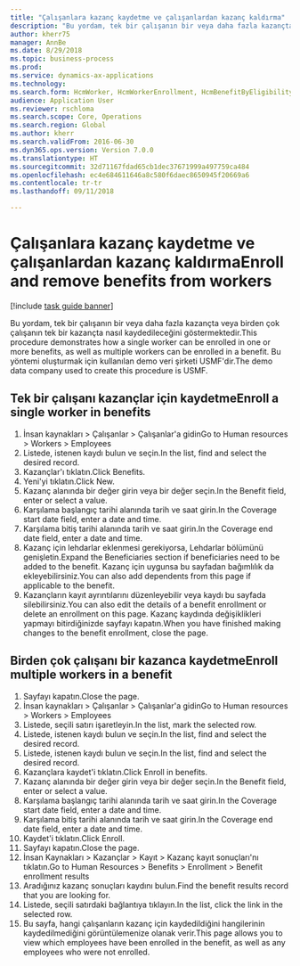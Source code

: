 ```yaml
--- 
title: "Çalışanlara kazanç kaydetme ve çalışanlardan kazanç kaldırma"
description: "Bu yordam, tek bir çalışanın bir veya daha fazla kazançta veya birden çok çalışanın tek bir kazançta nasıl kaydedileceğini göstermektedir."
author: kherr75
manager: AnnBe
ms.date: 8/29/2018
ms.topic: business-process
ms.prod: 
ms.service: dynamics-ax-applications
ms.technology: 
ms.search.form: HcmWorker, HcmWorkerEnrollment, HcmBenefitByEligibilityLookup, HcmMassBenefitEnrollment, HcmBenefitLookup, HcmMassBenefitEnrollmentResults
audience: Application User
ms.reviewer: rschloma
ms.search.scope: Core, Operations
ms.search.region: Global
ms.author: kherr
ms.search.validFrom: 2016-06-30
ms.dyn365.ops.version: Version 7.0.0
ms.translationtype: HT
ms.sourcegitcommit: 32d71167fdad65cb1dec37671999a497759ca484
ms.openlocfilehash: ec4e684611646a8c580f6daec8650945f20669a6
ms.contentlocale: tr-tr
ms.lasthandoff: 09/11/2018

---
```

# <a name="enroll-and-remove-benefits-from-workers"></a><span data-ttu-id="b348c-103">Çalışanlara kazanç kaydetme ve çalışanlardan kazanç kaldırma</span><span class="sxs-lookup"><span data-stu-id="b348c-103">Enroll and remove benefits from workers</span></span>

[!include [task guide banner](../../includes/task-guide-banner.md)]

<span data-ttu-id="b348c-104">Bu yordam, tek bir çalışanın bir veya daha fazla kazançta veya birden çok çalışanın tek bir kazançta nasıl kaydedileceğini göstermektedir.</span><span class="sxs-lookup"><span data-stu-id="b348c-104">This procedure demonstrates how a single worker can be enrolled in one or more benefits, as well as multiple workers can be enrolled in a benefit.</span></span> <span data-ttu-id="b348c-105">Bu yöntemi oluşturmak için kullanılan demo veri şirketi USMF'dir.</span><span class="sxs-lookup"><span data-stu-id="b348c-105">The demo data company used to create this procedure is USMF.</span></span>


## <a name="enroll-a-single-worker-in-benefits"></a><span data-ttu-id="b348c-106">Tek bir çalışanı kazançlar için kaydetme</span><span class="sxs-lookup"><span data-stu-id="b348c-106">Enroll a single worker in benefits</span></span>
1. <span data-ttu-id="b348c-107">İnsan kaynakları > Çalışanlar > Çalışanlar'a gidin</span><span class="sxs-lookup"><span data-stu-id="b348c-107">Go to Human resources > Workers > Employees</span></span>
2. <span data-ttu-id="b348c-108">Listede, istenen kaydı bulun ve seçin.</span><span class="sxs-lookup"><span data-stu-id="b348c-108">In the list, find and select the desired record.</span></span>
3. <span data-ttu-id="b348c-109">Kazançlar'ı tıklatın.</span><span class="sxs-lookup"><span data-stu-id="b348c-109">Click Benefits.</span></span>
4. <span data-ttu-id="b348c-110">Yeni'yi tıklatın.</span><span class="sxs-lookup"><span data-stu-id="b348c-110">Click New.</span></span>
5. <span data-ttu-id="b348c-111">Kazanç alanında bir değer girin veya bir değer seçin.</span><span class="sxs-lookup"><span data-stu-id="b348c-111">In the Benefit field, enter or select a value.</span></span>
6. <span data-ttu-id="b348c-112">Karşılama başlangıç tarihi alanında tarih ve saat girin.</span><span class="sxs-lookup"><span data-stu-id="b348c-112">In the Coverage start date field, enter a date and time.</span></span>
7. <span data-ttu-id="b348c-113">Karşılama bitiş tarihi alanında tarih ve saat girin.</span><span class="sxs-lookup"><span data-stu-id="b348c-113">In the Coverage end date field, enter a date and time.</span></span>
8. <span data-ttu-id="b348c-114">Kazanç için lehdarlar eklenmesi gerekiyorsa, Lehdarlar bölümünü genişletin.</span><span class="sxs-lookup"><span data-stu-id="b348c-114">Expand the Beneficiaries section if beneficiaries need to be added to the benefit.</span></span> <span data-ttu-id="b348c-115">Kazanç için uygunsa bu sayfadan bağımlılık da ekleyebilirsiniz.</span><span class="sxs-lookup"><span data-stu-id="b348c-115">You can also add dependents from this page if applicable to the benefit.</span></span>
9. <span data-ttu-id="b348c-116">Kazançların kayıt ayrıntılarını düzenleyebilir veya kaydı bu sayfada silebilirsiniz.</span><span class="sxs-lookup"><span data-stu-id="b348c-116">You can also edit the details of a benefit enrollment or delete an enrollment on this page.</span></span> <span data-ttu-id="b348c-117">Kazanç kaydında değişiklikleri yapmayı bitirdiğinizde sayfayı kapatın.</span><span class="sxs-lookup"><span data-stu-id="b348c-117">When you have finished making changes to the benefit enrollment, close the page.</span></span>

## <a name="enroll-multiple-workers-in-a-benefit"></a><span data-ttu-id="b348c-118">Birden çok çalışanı bir kazanca kaydetme</span><span class="sxs-lookup"><span data-stu-id="b348c-118">Enroll multiple workers in a benefit</span></span>
1. <span data-ttu-id="b348c-119">Sayfayı kapatın.</span><span class="sxs-lookup"><span data-stu-id="b348c-119">Close the page.</span></span>
2. <span data-ttu-id="b348c-120">İnsan kaynakları > Çalışanlar > Çalışanlar'a gidin</span><span class="sxs-lookup"><span data-stu-id="b348c-120">Go to Human resources > Workers > Employees</span></span>
3. <span data-ttu-id="b348c-121">Listede, seçili satırı işaretleyin.</span><span class="sxs-lookup"><span data-stu-id="b348c-121">In the list, mark the selected row.</span></span>
4. <span data-ttu-id="b348c-122">Listede, istenen kaydı bulun ve seçin.</span><span class="sxs-lookup"><span data-stu-id="b348c-122">In the list, find and select the desired record.</span></span>
5. <span data-ttu-id="b348c-123">Listede, istenen kaydı bulun ve seçin.</span><span class="sxs-lookup"><span data-stu-id="b348c-123">In the list, find and select the desired record.</span></span>
6. <span data-ttu-id="b348c-124">Kazançlara kaydet'i tıklatın.</span><span class="sxs-lookup"><span data-stu-id="b348c-124">Click Enroll in benefits.</span></span>
7. <span data-ttu-id="b348c-125">Kazanç alanında bir değer girin veya bir değer seçin.</span><span class="sxs-lookup"><span data-stu-id="b348c-125">In the Benefit field, enter or select a value.</span></span>
8. <span data-ttu-id="b348c-126">Karşılama başlangıç tarihi alanında tarih ve saat girin.</span><span class="sxs-lookup"><span data-stu-id="b348c-126">In the Coverage start date field, enter a date and time.</span></span>
9. <span data-ttu-id="b348c-127">Karşılama bitiş tarihi alanında tarih ve saat girin.</span><span class="sxs-lookup"><span data-stu-id="b348c-127">In the Coverage end date field, enter a date and time.</span></span>
10. <span data-ttu-id="b348c-128">Kaydet'i tıklatın.</span><span class="sxs-lookup"><span data-stu-id="b348c-128">Click Enroll.</span></span>
11. <span data-ttu-id="b348c-129">Sayfayı kapatın.</span><span class="sxs-lookup"><span data-stu-id="b348c-129">Close the page.</span></span>
12. <span data-ttu-id="b348c-130">İnsan Kaynakları > Kazançlar > Kayıt > Kazanç kayıt sonuçları'nı tıklatın.</span><span class="sxs-lookup"><span data-stu-id="b348c-130">Go to Human Resources > Benefits > Enrollment > Benefit enrollment results</span></span>
13. <span data-ttu-id="b348c-131">Aradığınız kazanç sonuçları kaydını bulun.</span><span class="sxs-lookup"><span data-stu-id="b348c-131">Find the benefit results record that you are looking for.</span></span>
14. <span data-ttu-id="b348c-132">Listede, seçili satırdaki bağlantıya tıklayın.</span><span class="sxs-lookup"><span data-stu-id="b348c-132">In the list, click the link in the selected row.</span></span>
15. <span data-ttu-id="b348c-133">Bu sayfa, hangi çalışanların kazanç için kaydedildiğini hangilerinin kaydedilmediğini görüntülemenize olanak verir.</span><span class="sxs-lookup"><span data-stu-id="b348c-133">This page allows you to view which employees have been enrolled in the benefit, as well as any employees who were not enrolled.</span></span>


